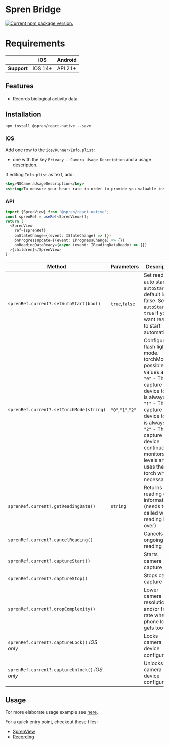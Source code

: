 # Spren Bridge

<a href="https://www.npmjs.org/package/@spren/react-native">
  <img src="https://img.shields.io/npm/v/@spren/react-native?color=brightgreen&label=npm%20package" alt="Current npm package version." />
</a>

# Requirements
|                | iOS     | Android     |
|----------------|---------|---------|
| **Support**    | iOS 14+| API 21+|


## Features

* Records biological activity data.

## Installation

```
npm install @spren/react-native --save
```

### iOS

Add one row to the `ios/Runner/Info.plist`:

* one with the key `Privacy - Camera Usage Description` and a usage description.

If editing `Info.plist` as text, add:

```xml
<key>NSCameraUsageDescription</key>
<string>To measure your heart rate in order to provide you valuable insights.</string>
```

### API
```typescript
import {SprenView} from '@spren/react-native';
const sprenRef = useRef<SprenView>();
return (
  <SprenView
    ref={sprenRef}
    onStateChange={(event: IStateChange) => {})
    onProgressUpdate={(event: IProgressChange) => {})
    onReadingDataReady={async (event: IReadingDataReady) => {})
  >{children}</SprenView>
)
```
| Method                     | Parameters              | Description                                                                               |
|----------------------------|-------------------|-------------------------------------------------------------------------------------------|
| `sprenRef.current?.setAutoStart(bool)`           | `true`,`false`          | Set reading auto start. `autoStart` by default is false. Set `autoStart` to `true` if you want reading to start automatically.                                                             |
| `sprenRef.current?.setTorchMode(string)`         | `"0"`,`"1"`,`"2"`          | Configure flash light mode. torchMode possible values are: `"0"` - The capture device torch is always off. `"1"` - The capture device torch is always on. `"2"` - The capture device continuously monitors light levels and uses the torch when necessary.                                                                 |
| `sprenRef.current?.getReadingData()`        | `string`          | Returns reading data information (needs to be called when reading is over)                                                                 |
| `sprenRef.current?.cancelReading()`           |  | Cancels the ongoing reading                                                 |
| `sprenRef.current?.captureStart()`                |              | Starts camera capture |
| `sprenRef.current?.captureStop()`          |             | Stops camera capture                                                      |
| `sprenRef.current?.dropComplexity()`  |   | Lower camera resolution and/or frame rate when phone load gets too high                                                              |
| `sprenRef.current?.captureLock()` *iOS only*    |          | Locks camera device configuration      |
| `sprenRef.current?.captureUnlock()` *iOS only*     |          | Unlocks camera device configuration      |

## Usage

For more elaborate usage example see [here](https://github.com/Elite-HRV/spren-vision-ios/tree/main/react-native/example).

For a quick entry point, checkout these files:
- [SprenView](https://github.com/Elite-HRV/spren-vision-ios/tree/main/react-native/example/src/components/SprenView/index.tsx)
- [Recording](https://github.com/Elite-HRV/spren-vision-ios/tree/main/react-native/example/src/stacks/measure/Recording/index.tsx)
